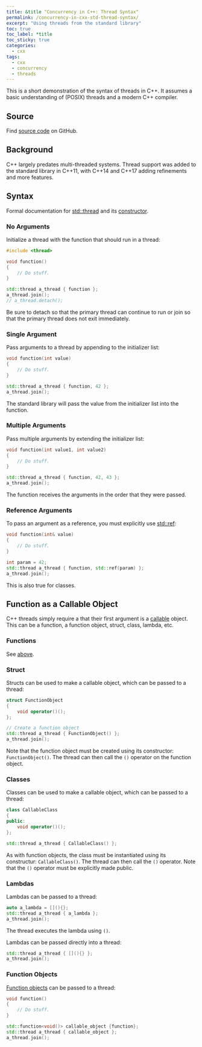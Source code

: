 ```yaml
---
title: &title "Concurrency in C++: Thread Syntax"
permalink: /concurrency-in-cxx-std-thread-syntax/
excerpt: "Using threads from the standard library"
toc: true
toc_label: *title
toc_sticky: true
categories:
  - cxx
tags:
  - cxx
  - concurrency
  - threads
---
```


This is a short demonstration of the syntax of threads in C++. It assumes a basic understanding of (POSIX) threads and a modern C++ compiler.

## Source

Find [source code](https://github.com/KevinWMatthews/cxx-concurrency) on GitHub.


## Background

C++ largely predates multi-threaded systems. Thread support was added to the standard library in C++11, with C++14 and C++17 adding refinements and more features.


## Syntax

Formal documentation for [std::thread](https://en.cppreference.com/w/cpp/thread/thread)
and its [constructor](https://en.cppreference.com/w/cpp/thread/thread/thread).


### No Arguments

Initialize a thread with the function that should run in a thread:

```c++
#include <thread>

void function()
{
    // Do stuff.
}

std::thread a_thread { function };
a_thread.join();
// a_thread.detach();
```

Be sure to detach so that the primary thread can continue to run or join so that the primary thread does not exit immediately.


### Single Argument

Pass arguments to a thread by appending to the initializer list:

```c++
void function(int value)
{
    // Do stuff.
}

std::thread a_thread { function, 42 };
a_thread.join();
```

The standard library will pass the value from the initializer list into the function.


### Multiple Arguments

Pass multiple arguments by extending the initializer list:

```c++
void function(int value1, int value2)
{
    // Do stuff.
}

std::thread a_thread { function, 42, 43 };
a_thread.join();
```

The function receives the arguments in the order that they were passed.


### Reference Arguments

To pass an argument as a reference, you must explicitly use [std::ref](https://en.cppreference.com/w/cpp/utility/functional/ref):

```c++
void function(int& value)
{
    // Do stuff.
}

int param = 42;
std::thread a_thread { function, std::ref(param) };
a_thread.join();
```

This is also true for classes.


## Function as a Callable Object

C++ threads simply require a that their first argument is a
[callable](https://en.cppreference.com/w/cpp/named_req/Callable) object.
This can be a function, a function object, struct,
class, lambda, etc.


### Functions

See [above](#syntax).


### Struct

Structs can be used to make a callable object, which can be passed to a thread:

```c++
struct FunctionObject
{
    void operator()();
};

// Create a function object
std::thread a_thread { FunctionObject() };
a_thread.join();
```

Note that the function object must be created using its constructor: `FunctionObject()`.
The thread can then call the `()` operator on the function object.


### Classes

Classes can be used to make a callable object, which can be passed to a thread:

```c++
class CallableClass
{
public:
    void operator()();
};

std::thread a_thread { CallableClass() };
```

As with function objects, the class must be instantiated using its constructur:
`CallableClass()`. The thread can then call the `()` operator.
Note that the `()` operator must be explicitly made public.


### Lambdas

Lambdas can be passed to a thread:

```c++
auto a_lambda = [](){};
std::thread a_thread { a_lambda };
a_thread.join();
```

The thread executes the lambda using `()`.

Lambdas can be passed directly into a thread:

```c++
std::thread a_thread { [](){} };
a_thread.join();
```


### Function Objects

[Function objects](https://en.cppreference.com/w/cpp/utility/functional) can be passed to a thread:

```c++
void function()
{
    // Do stuff.
}

std::function<void()> callable_object {function};
std::thread a_thread { callable_object };
a_thread.join();
```
